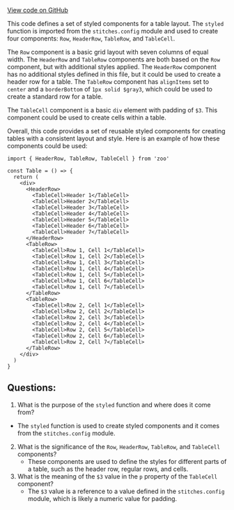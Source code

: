 [View code on GitHub](zoo-labs/zoo/blob/master/app/components/primitives/Table.tsx)

This code defines a set of styled components for a table layout. The `styled` function is imported from the `stitches.config` module and used to create four components: `Row`, `HeaderRow`, `TableRow`, and `TableCell`.

The `Row` component is a basic grid layout with seven columns of equal width. The `HeaderRow` and `TableRow` components are both based on the `Row` component, but with additional styles applied. The `HeaderRow` component has no additional styles defined in this file, but it could be used to create a header row for a table. The `TableRow` component has `alignItems` set to `center` and a `borderBottom` of `1px solid $gray3`, which could be used to create a standard row for a table.

The `TableCell` component is a basic `div` element with padding of `$3`. This component could be used to create cells within a table.

Overall, this code provides a set of reusable styled components for creating tables with a consistent layout and style. Here is an example of how these components could be used:

```
import { HeaderRow, TableRow, TableCell } from 'zoo'

const Table = () => {
  return (
    <div>
      <HeaderRow>
        <TableCell>Header 1</TableCell>
        <TableCell>Header 2</TableCell>
        <TableCell>Header 3</TableCell>
        <TableCell>Header 4</TableCell>
        <TableCell>Header 5</TableCell>
        <TableCell>Header 6</TableCell>
        <TableCell>Header 7</TableCell>
      </HeaderRow>
      <TableRow>
        <TableCell>Row 1, Cell 1</TableCell>
        <TableCell>Row 1, Cell 2</TableCell>
        <TableCell>Row 1, Cell 3</TableCell>
        <TableCell>Row 1, Cell 4</TableCell>
        <TableCell>Row 1, Cell 5</TableCell>
        <TableCell>Row 1, Cell 6</TableCell>
        <TableCell>Row 1, Cell 7</TableCell>
      </TableRow>
      <TableRow>
        <TableCell>Row 2, Cell 1</TableCell>
        <TableCell>Row 2, Cell 2</TableCell>
        <TableCell>Row 2, Cell 3</TableCell>
        <TableCell>Row 2, Cell 4</TableCell>
        <TableCell>Row 2, Cell 5</TableCell>
        <TableCell>Row 2, Cell 6</TableCell>
        <TableCell>Row 2, Cell 7</TableCell>
      </TableRow>
    </div>
  )
}
```
## Questions: 
 1. What is the purpose of the `styled` function and where does it come from?
   - The `styled` function is used to create styled components and it comes from the `stitches.config` module.
2. What is the significance of the `Row`, `HeaderRow`, `TableRow`, and `TableCell` components?
   - These components are used to define the styles for different parts of a table, such as the header row, regular rows, and cells.
3. What is the meaning of the `$3` value in the `p` property of the `TableCell` component?
   - The `$3` value is a reference to a value defined in the `stitches.config` module, which is likely a numeric value for padding.